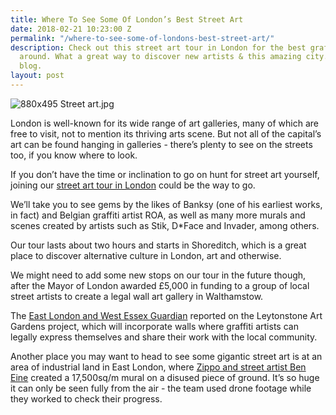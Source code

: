 ```yaml
---
title: Where To See Some Of London’s Best Street Art
date: 2018-02-21 10:23:00 Z
permalink: "/where-to-see-some-of-londons-best-street-art/"
description: Check out this street art tour in London for the best graffiti hotspots
  around. What a great way to discover new artists & this amazing city. More on the
  blog.
layout: post
---
```


![880x495 Street art.jpg](/uploads/880x495%20Street%20art.jpg)

London is well-known for its wide range of art galleries, many of which are free to visit, not to mention its thriving arts scene. But not all of the capital’s art can be found hanging in galleries - there’s plenty to see on the streets too, if you know where to look.

If you don’t have the time or inclination to go on hunt for street art yourself, joining our [street art tour in London](https://www.insider-london.co.uk/tours/street-art/) could be the way to go. 

We’ll take you to see gems by the likes of Banksy (one of his earliest works, in fact) and Belgian graffiti artist ROA, as well as many more murals and scenes created by artists such as Stik, D*Face and Invader, among others. 

Our tour lasts about two hours and starts in Shoreditch, which is a great place to discover alternative culture in London, art and otherwise.

We might need to add some new stops on our tour in the future though, after the Mayor of London awarded £5,000 in funding to a group of local street artists to create a legal wall art gallery in Walthamstow. 

The [East London and West Essex Guardian](http://www.guardian-series.co.uk/news/15914200.Artists___39_delighted__39__after_Mayor_of_London_gives_them___5k_to_create_legal_street_art_garden/) reported on the Leytonstone Art Gardens project, which will incorporate walls where graffiti artists can legally express themselves and share their work with the local community. 

Another place you may want to head to see some gigantic street art is at an area of industrial land in East London, where [Zippo and street artist Ben Eine](http://www.prnewswire.co.uk/news-releases/zippo-and-street-artist-ben-eine-create-17500-square-meter-mural-in-east-london-669879373.html) created a 17,500sq/m mural on a disused piece of ground. It’s so huge it can only be seen fully from the air - the team used drone footage while they worked to check their progress. 